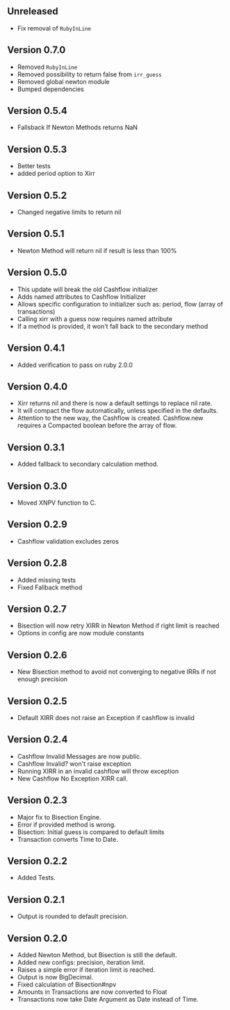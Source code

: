 ## Unreleased
* Fix removal of `RubyInLine`
## Version 0.7.0
* Removed `RubyInLine`
* Removed possibility to return false from `irr_guess`
* Removed global newton module
* Bumped dependencies

## Version 0.5.4
* Fallsback If Newton Methods returns NaN 

## Version 0.5.3
* Better tests
* added period option to Xirr

## Version 0.5.2
* Changed negative limits to return nil

## Version 0.5.1
* Newton Method will return nil if result is less than 100%

## Version 0.5.0
* This update will break the old Cashflow initializer
* Adds named attributes to Cashflow Initializer
* Allows specific configuration to initializer such as: period, flow (array of transactions)
* Calling xirr with a guess now requires named attribute
* If a method is provided, it won't fall back to the secondary method

## Version 0.4.1
* Added verification to pass on ruby 2.0.0

## Version 0.4.0

* Xirr returns nil and there is now a default settings to replace nil rate.
* It will compact the flow automatically, unless specified in the defaults.
* Attention to the new way, the Cashflow is created. Cashflow.new requires a Compacted boolean before the array of flow.

## Version 0.3.1

* Added fallback to secondary calculation method.

## Version 0.3.0

* Moved XNPV function to C.

## Version 0.2.9

* Cashflow validation excludes zeros

## Version 0.2.8

* Added missing tests
* Fixed Fallback method

## Version 0.2.7

* Bisection will now retry XIRR in Newton Method if right limit is reached
* Options in config are now module constants

## Version 0.2.6

* New Bisection method to avoid not converging to negative IRRs if not enough precision

## Version 0.2.5

* Default XIRR does not raise an Exception if cashflow is invalid

## Version 0.2.4

* Cashflow Invalid Messages are now public.
* Cashflow Invalid? won't raise exception
* Running XIRR in an invalid cashflow will throw exception
* New Cashflow No Exception XIRR call.

## Version 0.2.3

* Major fix to Bisection Engine.
* Error if provided method is wrong.
* Bisection: Initial guess is compared to default limits
* Transaction converts Time to Date.

## Version 0.2.2

* Added Tests.

## Version 0.2.1

* Output is rounded to default precision.

## Version 0.2.0

* Added Newton Method, but Bisection is still the default.
* Added new configs: precision, iteration limit.
* Raises a simple error if iteration limit is reached.
* Output is now BigDecimal.
* Fixed calculation of Bisection#npv
* Amounts in Transactions are now converted to Float
* Transactions now take Date Argument as Date instead of Time.
